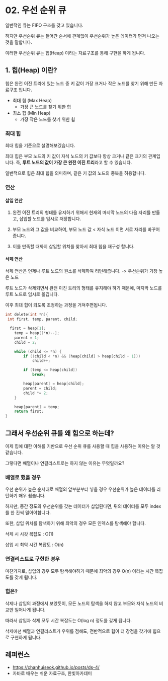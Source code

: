# 02. 우선 순위 큐



일반적인 큐는 FIFO 구조를 갖고 있습니다.

하지만 우선순위 큐는 들어간 순서에 관계없이 우선순위가 높은 데이터가 먼저 나오는 것을 말합니다.

이러한 우선순위 큐는 힙(Heap) 이라는 자료구조를 통해 구현을 하게 됩니다.



## 1. 힙(Heap) 이란?

힙은 완전 이진 트리에 있는 노드 중 키 값이 가장 크거나 작은 노드를 찾기 위해 만든 자료구조 입니다.

- 최대 힙 (Max Heap)
  - 가장 큰 노드를 찾기 위한 힙
- 최소 힙 (Min Heap)
  - 가장 작은 노드를 찾기 위한 힙



### 최대 힙

최대 힙을 기준으로 설명해보겠습니다.

최대 힙은 부모 노드의 키 값이 자식 노드의 키 값보다 항상 크거나 같은 크기의 관계입니다.
즉, **루트 노드의 값이 가장 큰 완전 이진 트리**라고 할 수 있습니다.

일반적으로 힙은 최대 힙을 의미하며, 같은 키 값의 노드의 중복을 허용합니다.



### 연산

#### 삽입 연산

1. 완전 이진 트리의 형태를 유지하기 위해서 
   현재의 마지막 노드의 다음 자리를 만들고, 삽입할 노드를 임시로 저장합니다.

2. 부모 노드와 그 값을 비교하여, 부모 노드 값 < 자식 노드 이면 서로 자리를 바꾸어 줍니다.
3. 이를 만족할 때까지 삽입할 위치를 찾아서 최대 힙을 재구성 합니다.



#### 삭제 연산

삭제 연산은 언제나 루트 노드의 원소를 삭제하여 리턴해줍니다. -> 우선순위가 가장 높은 노드

루트 노드가 삭제되면서 완전 이진 트리의 형태를 유지해야 하기 때문에,
마지막 노드를 루트 노드로 임시로 옮깁니다.

이후 최대 힙이 되도록 조정하는 과정을 거쳐주면됩니다.

```c
int delete(int *n){
 int first, temp, parent, child;

  first = heap[1];
	temp = heap[(*n)--];
	parent = 1;
	child = 2;

	while (child <= *n) {
		if ((child < *n) && (heap[child] > heap[child + 1]))
			child++;

		if (temp <= heap[child])
			break;

		heap[parent] = heap[child];
		parent = child;
		child *= 2;
	}

	heap[parent] = temp;
	return first;
}
```



## 그래서 우선순위 큐를 왜 힙으로 하는데?

이제 힙에 대한 이해를 기반으로 우선 순위 큐를 사용할 때 힙을 사용하는 이유는 알 것 같습니다.

그렇다면 배열이나 연결리스트로는 하지 않는 이유는 무엇일까요?

### 배열로 했을 경우

우선 순위가 높은 순서대로 배열의 앞부분부터 넣을 경우 우선순위가 높은 데이터를 리턴하기 매우 쉽습니다.

하지만, 중간 정도의 우선순위를 갖는 데이터가 삽입된다면, 뒤의 데이터를 모두 index를 한 칸씩 밀어야합니다.

또한, 삽입 위치를 탐색하기 위해 최악의 경우 모든 인덱스를 탐색해야 합니다.

삭제 시 시갖 복잡도 : O(1)

삽입 시 최악 시간 복잡도 : O(n)



### 연결리스트로 구현한 경우

마찬가지로, 삽입의 경우 모두 탐색해야하기 때문에 최악의 경우 O(n) 이라는 시간 복잡도를 갖게 됩니다.



### 힙은?

삭제나 삽입의 과정에서 보았듯이, 모든 노드의 탐색을 하지 않고 부모와 자식 노드의 비교만 일어나게 됩니다.

따라서 삽입과 삭제 모두 시간 복잡도는 O(log n) 정도를 갖게 됩니다.

삭제에선 배열과 연결리스트가 우위를 점해도, 전반적으로 힙이 더 강점을 갖기에 힙으로 구현하게 됩니다.





## 레퍼런스

- https://chanhuiseok.github.io/posts/ds-4/
- 자바로 배우는 쉬운 자료구조, 한빛아카데미





